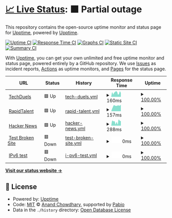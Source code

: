 # [📈 Live Status](https://https://kmaqsudi.github.io/uptime): <!--live status--> **🟧 Partial outage**

This repository contains the open-source uptime monitor and status page for [Upptime](https://upptime.js.org), powered by [Upptime](https://github.com/upptime/upptime).

[![Uptime CI](https://github.com/kmaqsudi/uptime/workflows/Uptime%20CI/badge.svg)](https://github.com/kmaqsudi/uptime/actions?query=workflow%3A%22Uptime+CI%22)
[![Response Time CI](https://github.com/kmaqsudi/uptime/workflows/Response%20Time%20CI/badge.svg)](https://github.com/kmaqsudi/uptime/actions?query=workflow%3A%22Response+Time+CI%22)
[![Graphs CI](https://github.com/kmaqsudi/uptime/workflows/Graphs%20CI/badge.svg)](https://github.com/kmaqsudi/uptime/actions?query=workflow%3A%22Graphs+CI%22)
[![Static Site CI](https://github.com/kmaqsudi/uptime/workflows/Static%20Site%20CI/badge.svg)](https://github.com/kmaqsudi/uptime/actions?query=workflow%3A%22Static+Site+CI%22)
[![Summary CI](https://github.com/kmaqsudi/uptime/workflows/Summary%20CI/badge.svg)](https://github.com/kmaqsudi/uptime/actions?query=workflow%3A%22Summary+CI%22)

With [Upptime](https://upptime.js.org), you can get your own unlimited and free uptime monitor and status page, powered entirely by a GitHub repository. We use [Issues](https://github.com/upptime/upptime/issues) as incident reports, [Actions](https://github.com/kmaqsudi/uptime/actions) as uptime monitors, and [Pages](https://https://kmaqsudi.github.io/uptime) for the status page.

<!--start: status pages-->
<!-- This summary is generated by Upptime (https://github.com/upptime/upptime) -->
<!-- Do not edit this manually, your changes will be overwritten -->
<!-- prettier-ignore -->
| URL | Status | History | Response Time | Uptime |
| --- | ------ | ------- | ------------- | ------ |
| <img alt="" src="https://www.techduels.com" height="13"> [TechDuels](https://www.techduels.com) | 🟩 Up | [tech-duels.yml](https://github.com/kmaqsudi/uptime/commits/HEAD/history/tech-duels.yml) | <details><summary><img alt="Response time graph" src="./graphs/tech-duels/response-time-week.png" height="20"> 160ms</summary><br><a href="https://kmaqsudi.github.io/history/tech-duels"><img alt="Response time 160" src="https://img.shields.io/endpoint?url=https%3A%2F%2Fraw.githubusercontent.com%2Fkmaqsudi%2Fuptime%2FHEAD%2Fapi%2Ftech-duels%2Fresponse-time.json"></a><br><a href="https://kmaqsudi.github.io/history/tech-duels"><img alt="24-hour response time 217" src="https://img.shields.io/endpoint?url=https%3A%2F%2Fraw.githubusercontent.com%2Fkmaqsudi%2Fuptime%2FHEAD%2Fapi%2Ftech-duels%2Fresponse-time-day.json"></a><br><a href="https://kmaqsudi.github.io/history/tech-duels"><img alt="7-day response time 160" src="https://img.shields.io/endpoint?url=https%3A%2F%2Fraw.githubusercontent.com%2Fkmaqsudi%2Fuptime%2FHEAD%2Fapi%2Ftech-duels%2Fresponse-time-week.json"></a><br><a href="https://kmaqsudi.github.io/history/tech-duels"><img alt="30-day response time 160" src="https://img.shields.io/endpoint?url=https%3A%2F%2Fraw.githubusercontent.com%2Fkmaqsudi%2Fuptime%2FHEAD%2Fapi%2Ftech-duels%2Fresponse-time-month.json"></a><br><a href="https://kmaqsudi.github.io/history/tech-duels"><img alt="1-year response time 160" src="https://img.shields.io/endpoint?url=https%3A%2F%2Fraw.githubusercontent.com%2Fkmaqsudi%2Fuptime%2FHEAD%2Fapi%2Ftech-duels%2Fresponse-time-year.json"></a></details> | <details><summary><a href="https://kmaqsudi.github.io/history/tech-duels">100.00%</a></summary><a href="https://kmaqsudi.github.io/history/tech-duels"><img alt="All-time uptime 100.00%" src="https://img.shields.io/endpoint?url=https%3A%2F%2Fraw.githubusercontent.com%2Fkmaqsudi%2Fuptime%2FHEAD%2Fapi%2Ftech-duels%2Fuptime.json"></a><br><a href="https://kmaqsudi.github.io/history/tech-duels"><img alt="24-hour uptime 100.00%" src="https://img.shields.io/endpoint?url=https%3A%2F%2Fraw.githubusercontent.com%2Fkmaqsudi%2Fuptime%2FHEAD%2Fapi%2Ftech-duels%2Fuptime-day.json"></a><br><a href="https://kmaqsudi.github.io/history/tech-duels"><img alt="7-day uptime 100.00%" src="https://img.shields.io/endpoint?url=https%3A%2F%2Fraw.githubusercontent.com%2Fkmaqsudi%2Fuptime%2FHEAD%2Fapi%2Ftech-duels%2Fuptime-week.json"></a><br><a href="https://kmaqsudi.github.io/history/tech-duels"><img alt="30-day uptime 100.00%" src="https://img.shields.io/endpoint?url=https%3A%2F%2Fraw.githubusercontent.com%2Fkmaqsudi%2Fuptime%2FHEAD%2Fapi%2Ftech-duels%2Fuptime-month.json"></a><br><a href="https://kmaqsudi.github.io/history/tech-duels"><img alt="1-year uptime 100.00%" src="https://img.shields.io/endpoint?url=https%3A%2F%2Fraw.githubusercontent.com%2Fkmaqsudi%2Fuptime%2FHEAD%2Fapi%2Ftech-duels%2Fuptime-year.json"></a></details>
| <img alt="" src="https://static.wixstatic.com/media/c4a8d9_bab923bc7291435db0ad1474c5cd26b5~mv2.png/v1/crop/x_0,y_179,w_500,h_153/fill/w_318,h_98,al_c,q_85,usm_0.66_1.00_0.01,enc_auto/RAPID_TALEN_LOGO-removebg-preview.png" height="13"> [RapidTalent](https://www.rapidtalent.co) | 🟩 Up | [rapid-talent.yml](https://github.com/kmaqsudi/uptime/commits/HEAD/history/rapid-talent.yml) | <details><summary><img alt="Response time graph" src="./graphs/rapid-talent/response-time-week.png" height="20"> 157ms</summary><br><a href="https://kmaqsudi.github.io/history/rapid-talent"><img alt="Response time 250" src="https://img.shields.io/endpoint?url=https%3A%2F%2Fraw.githubusercontent.com%2Fkmaqsudi%2Fuptime%2FHEAD%2Fapi%2Frapid-talent%2Fresponse-time.json"></a><br><a href="https://kmaqsudi.github.io/history/rapid-talent"><img alt="24-hour response time 137" src="https://img.shields.io/endpoint?url=https%3A%2F%2Fraw.githubusercontent.com%2Fkmaqsudi%2Fuptime%2FHEAD%2Fapi%2Frapid-talent%2Fresponse-time-day.json"></a><br><a href="https://kmaqsudi.github.io/history/rapid-talent"><img alt="7-day response time 157" src="https://img.shields.io/endpoint?url=https%3A%2F%2Fraw.githubusercontent.com%2Fkmaqsudi%2Fuptime%2FHEAD%2Fapi%2Frapid-talent%2Fresponse-time-week.json"></a><br><a href="https://kmaqsudi.github.io/history/rapid-talent"><img alt="30-day response time 250" src="https://img.shields.io/endpoint?url=https%3A%2F%2Fraw.githubusercontent.com%2Fkmaqsudi%2Fuptime%2FHEAD%2Fapi%2Frapid-talent%2Fresponse-time-month.json"></a><br><a href="https://kmaqsudi.github.io/history/rapid-talent"><img alt="1-year response time 250" src="https://img.shields.io/endpoint?url=https%3A%2F%2Fraw.githubusercontent.com%2Fkmaqsudi%2Fuptime%2FHEAD%2Fapi%2Frapid-talent%2Fresponse-time-year.json"></a></details> | <details><summary><a href="https://kmaqsudi.github.io/history/rapid-talent">100.00%</a></summary><a href="https://kmaqsudi.github.io/history/rapid-talent"><img alt="All-time uptime 100.00%" src="https://img.shields.io/endpoint?url=https%3A%2F%2Fraw.githubusercontent.com%2Fkmaqsudi%2Fuptime%2FHEAD%2Fapi%2Frapid-talent%2Fuptime.json"></a><br><a href="https://kmaqsudi.github.io/history/rapid-talent"><img alt="24-hour uptime 100.00%" src="https://img.shields.io/endpoint?url=https%3A%2F%2Fraw.githubusercontent.com%2Fkmaqsudi%2Fuptime%2FHEAD%2Fapi%2Frapid-talent%2Fuptime-day.json"></a><br><a href="https://kmaqsudi.github.io/history/rapid-talent"><img alt="7-day uptime 100.00%" src="https://img.shields.io/endpoint?url=https%3A%2F%2Fraw.githubusercontent.com%2Fkmaqsudi%2Fuptime%2FHEAD%2Fapi%2Frapid-talent%2Fuptime-week.json"></a><br><a href="https://kmaqsudi.github.io/history/rapid-talent"><img alt="30-day uptime 100.00%" src="https://img.shields.io/endpoint?url=https%3A%2F%2Fraw.githubusercontent.com%2Fkmaqsudi%2Fuptime%2FHEAD%2Fapi%2Frapid-talent%2Fuptime-month.json"></a><br><a href="https://kmaqsudi.github.io/history/rapid-talent"><img alt="1-year uptime 100.00%" src="https://img.shields.io/endpoint?url=https%3A%2F%2Fraw.githubusercontent.com%2Fkmaqsudi%2Fuptime%2FHEAD%2Fapi%2Frapid-talent%2Fuptime-year.json"></a></details>
| <img alt="" src="https://icons.duckduckgo.com/ip3/news.ycombinator.com.ico" height="13"> [Hacker News](https://news.ycombinator.com) | 🟩 Up | [hacker-news.yml](https://github.com/kmaqsudi/uptime/commits/HEAD/history/hacker-news.yml) | <details><summary><img alt="Response time graph" src="./graphs/hacker-news/response-time-week.png" height="20"> 288ms</summary><br><a href="https://kmaqsudi.github.io/history/hacker-news"><img alt="Response time 259" src="https://img.shields.io/endpoint?url=https%3A%2F%2Fraw.githubusercontent.com%2Fkmaqsudi%2Fuptime%2FHEAD%2Fapi%2Fhacker-news%2Fresponse-time.json"></a><br><a href="https://kmaqsudi.github.io/history/hacker-news"><img alt="24-hour response time 276" src="https://img.shields.io/endpoint?url=https%3A%2F%2Fraw.githubusercontent.com%2Fkmaqsudi%2Fuptime%2FHEAD%2Fapi%2Fhacker-news%2Fresponse-time-day.json"></a><br><a href="https://kmaqsudi.github.io/history/hacker-news"><img alt="7-day response time 288" src="https://img.shields.io/endpoint?url=https%3A%2F%2Fraw.githubusercontent.com%2Fkmaqsudi%2Fuptime%2FHEAD%2Fapi%2Fhacker-news%2Fresponse-time-week.json"></a><br><a href="https://kmaqsudi.github.io/history/hacker-news"><img alt="30-day response time 259" src="https://img.shields.io/endpoint?url=https%3A%2F%2Fraw.githubusercontent.com%2Fkmaqsudi%2Fuptime%2FHEAD%2Fapi%2Fhacker-news%2Fresponse-time-month.json"></a><br><a href="https://kmaqsudi.github.io/history/hacker-news"><img alt="1-year response time 259" src="https://img.shields.io/endpoint?url=https%3A%2F%2Fraw.githubusercontent.com%2Fkmaqsudi%2Fuptime%2FHEAD%2Fapi%2Fhacker-news%2Fresponse-time-year.json"></a></details> | <details><summary><a href="https://kmaqsudi.github.io/history/hacker-news">100.00%</a></summary><a href="https://kmaqsudi.github.io/history/hacker-news"><img alt="All-time uptime 100.00%" src="https://img.shields.io/endpoint?url=https%3A%2F%2Fraw.githubusercontent.com%2Fkmaqsudi%2Fuptime%2FHEAD%2Fapi%2Fhacker-news%2Fuptime.json"></a><br><a href="https://kmaqsudi.github.io/history/hacker-news"><img alt="24-hour uptime 100.00%" src="https://img.shields.io/endpoint?url=https%3A%2F%2Fraw.githubusercontent.com%2Fkmaqsudi%2Fuptime%2FHEAD%2Fapi%2Fhacker-news%2Fuptime-day.json"></a><br><a href="https://kmaqsudi.github.io/history/hacker-news"><img alt="7-day uptime 100.00%" src="https://img.shields.io/endpoint?url=https%3A%2F%2Fraw.githubusercontent.com%2Fkmaqsudi%2Fuptime%2FHEAD%2Fapi%2Fhacker-news%2Fuptime-week.json"></a><br><a href="https://kmaqsudi.github.io/history/hacker-news"><img alt="30-day uptime 100.00%" src="https://img.shields.io/endpoint?url=https%3A%2F%2Fraw.githubusercontent.com%2Fkmaqsudi%2Fuptime%2FHEAD%2Fapi%2Fhacker-news%2Fuptime-month.json"></a><br><a href="https://kmaqsudi.github.io/history/hacker-news"><img alt="1-year uptime 100.00%" src="https://img.shields.io/endpoint?url=https%3A%2F%2Fraw.githubusercontent.com%2Fkmaqsudi%2Fuptime%2FHEAD%2Fapi%2Fhacker-news%2Fuptime-year.json"></a></details>
| <img alt="" src="https://icons.duckduckgo.com/ip3/thissitedoesnotexist.koj.co.ico" height="13"> [Test Broken Site](https://thissitedoesnotexist.koj.co) | 🟥 Down | [test-broken-site.yml](https://github.com/kmaqsudi/uptime/commits/HEAD/history/test-broken-site.yml) | <details><summary><img alt="Response time graph" src="./graphs/test-broken-site/response-time-week.png" height="20"> 0ms</summary><br><a href="https://kmaqsudi.github.io/history/test-broken-site"><img alt="Response time 0" src="https://img.shields.io/endpoint?url=https%3A%2F%2Fraw.githubusercontent.com%2Fkmaqsudi%2Fuptime%2FHEAD%2Fapi%2Ftest-broken-site%2Fresponse-time.json"></a><br><a href="https://kmaqsudi.github.io/history/test-broken-site"><img alt="24-hour response time 0" src="https://img.shields.io/endpoint?url=https%3A%2F%2Fraw.githubusercontent.com%2Fkmaqsudi%2Fuptime%2FHEAD%2Fapi%2Ftest-broken-site%2Fresponse-time-day.json"></a><br><a href="https://kmaqsudi.github.io/history/test-broken-site"><img alt="7-day response time 0" src="https://img.shields.io/endpoint?url=https%3A%2F%2Fraw.githubusercontent.com%2Fkmaqsudi%2Fuptime%2FHEAD%2Fapi%2Ftest-broken-site%2Fresponse-time-week.json"></a><br><a href="https://kmaqsudi.github.io/history/test-broken-site"><img alt="30-day response time 0" src="https://img.shields.io/endpoint?url=https%3A%2F%2Fraw.githubusercontent.com%2Fkmaqsudi%2Fuptime%2FHEAD%2Fapi%2Ftest-broken-site%2Fresponse-time-month.json"></a><br><a href="https://kmaqsudi.github.io/history/test-broken-site"><img alt="1-year response time 0" src="https://img.shields.io/endpoint?url=https%3A%2F%2Fraw.githubusercontent.com%2Fkmaqsudi%2Fuptime%2FHEAD%2Fapi%2Ftest-broken-site%2Fresponse-time-year.json"></a></details> | <details><summary><a href="https://kmaqsudi.github.io/history/test-broken-site">100.00%</a></summary><a href="https://kmaqsudi.github.io/history/test-broken-site"><img alt="All-time uptime 100.00%" src="https://img.shields.io/endpoint?url=https%3A%2F%2Fraw.githubusercontent.com%2Fkmaqsudi%2Fuptime%2FHEAD%2Fapi%2Ftest-broken-site%2Fuptime.json"></a><br><a href="https://kmaqsudi.github.io/history/test-broken-site"><img alt="24-hour uptime 100.00%" src="https://img.shields.io/endpoint?url=https%3A%2F%2Fraw.githubusercontent.com%2Fkmaqsudi%2Fuptime%2FHEAD%2Fapi%2Ftest-broken-site%2Fuptime-day.json"></a><br><a href="https://kmaqsudi.github.io/history/test-broken-site"><img alt="7-day uptime 100.00%" src="https://img.shields.io/endpoint?url=https%3A%2F%2Fraw.githubusercontent.com%2Fkmaqsudi%2Fuptime%2FHEAD%2Fapi%2Ftest-broken-site%2Fuptime-week.json"></a><br><a href="https://kmaqsudi.github.io/history/test-broken-site"><img alt="30-day uptime 100.00%" src="https://img.shields.io/endpoint?url=https%3A%2F%2Fraw.githubusercontent.com%2Fkmaqsudi%2Fuptime%2FHEAD%2Fapi%2Ftest-broken-site%2Fuptime-month.json"></a><br><a href="https://kmaqsudi.github.io/history/test-broken-site"><img alt="1-year uptime 100.00%" src="https://img.shields.io/endpoint?url=https%3A%2F%2Fraw.githubusercontent.com%2Fkmaqsudi%2Fuptime%2FHEAD%2Fapi%2Ftest-broken-site%2Fuptime-year.json"></a></details>
| <img alt="" src="https://icons.duckduckgo.com/ip3/null.ico" height="13"> [IPv6 test](forwardemail.net) | 🟥 Down | [i-pv6-test.yml](https://github.com/kmaqsudi/uptime/commits/HEAD/history/i-pv6-test.yml) | <details><summary><img alt="Response time graph" src="./graphs/i-pv6-test/response-time-week.png" height="20"> 0ms</summary><br><a href="https://kmaqsudi.github.io/history/i-pv6-test"><img alt="Response time 0" src="https://img.shields.io/endpoint?url=https%3A%2F%2Fraw.githubusercontent.com%2Fkmaqsudi%2Fuptime%2FHEAD%2Fapi%2Fi-pv6-test%2Fresponse-time.json"></a><br><a href="https://kmaqsudi.github.io/history/i-pv6-test"><img alt="24-hour response time 0" src="https://img.shields.io/endpoint?url=https%3A%2F%2Fraw.githubusercontent.com%2Fkmaqsudi%2Fuptime%2FHEAD%2Fapi%2Fi-pv6-test%2Fresponse-time-day.json"></a><br><a href="https://kmaqsudi.github.io/history/i-pv6-test"><img alt="7-day response time 0" src="https://img.shields.io/endpoint?url=https%3A%2F%2Fraw.githubusercontent.com%2Fkmaqsudi%2Fuptime%2FHEAD%2Fapi%2Fi-pv6-test%2Fresponse-time-week.json"></a><br><a href="https://kmaqsudi.github.io/history/i-pv6-test"><img alt="30-day response time 0" src="https://img.shields.io/endpoint?url=https%3A%2F%2Fraw.githubusercontent.com%2Fkmaqsudi%2Fuptime%2FHEAD%2Fapi%2Fi-pv6-test%2Fresponse-time-month.json"></a><br><a href="https://kmaqsudi.github.io/history/i-pv6-test"><img alt="1-year response time 0" src="https://img.shields.io/endpoint?url=https%3A%2F%2Fraw.githubusercontent.com%2Fkmaqsudi%2Fuptime%2FHEAD%2Fapi%2Fi-pv6-test%2Fresponse-time-year.json"></a></details> | <details><summary><a href="https://kmaqsudi.github.io/history/i-pv6-test">100.00%</a></summary><a href="https://kmaqsudi.github.io/history/i-pv6-test"><img alt="All-time uptime 100.00%" src="https://img.shields.io/endpoint?url=https%3A%2F%2Fraw.githubusercontent.com%2Fkmaqsudi%2Fuptime%2FHEAD%2Fapi%2Fi-pv6-test%2Fuptime.json"></a><br><a href="https://kmaqsudi.github.io/history/i-pv6-test"><img alt="24-hour uptime 100.00%" src="https://img.shields.io/endpoint?url=https%3A%2F%2Fraw.githubusercontent.com%2Fkmaqsudi%2Fuptime%2FHEAD%2Fapi%2Fi-pv6-test%2Fuptime-day.json"></a><br><a href="https://kmaqsudi.github.io/history/i-pv6-test"><img alt="7-day uptime 100.00%" src="https://img.shields.io/endpoint?url=https%3A%2F%2Fraw.githubusercontent.com%2Fkmaqsudi%2Fuptime%2FHEAD%2Fapi%2Fi-pv6-test%2Fuptime-week.json"></a><br><a href="https://kmaqsudi.github.io/history/i-pv6-test"><img alt="30-day uptime 100.00%" src="https://img.shields.io/endpoint?url=https%3A%2F%2Fraw.githubusercontent.com%2Fkmaqsudi%2Fuptime%2FHEAD%2Fapi%2Fi-pv6-test%2Fuptime-month.json"></a><br><a href="https://kmaqsudi.github.io/history/i-pv6-test"><img alt="1-year uptime 100.00%" src="https://img.shields.io/endpoint?url=https%3A%2F%2Fraw.githubusercontent.com%2Fkmaqsudi%2Fuptime%2FHEAD%2Fapi%2Fi-pv6-test%2Fuptime-year.json"></a></details>

<!--end: status pages-->

[**Visit our status website →**](https://https://kmaqsudi.github.io/uptime)

## 📄 License

- Powered by: [Upptime](https://github.com/upptime/upptime)
- Code: [MIT](./LICENSE) © [Anand Chowdhary](https://anandchowdhary.com), supported by [Pabio](https://pabio.com)
- Data in the `./history` directory: [Open Database License](https://opendatacommons.org/licenses/odbl/1-0/)
